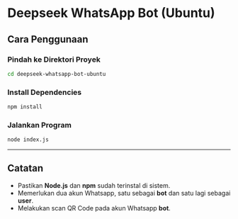 # Deepseek WhatsApp Bot (Ubuntu)

##  Cara Penggunaan

###  Pindah ke Direktori Proyek
```bash
cd deepseek-whatsapp-bot-ubuntu
```

###  Install Dependencies
```bash
npm install
```

### Jalankan Program
```bash
node index.js
```

---

##  Catatan
- Pastikan **Node.js** dan **npm** sudah terinstal di sistem.
- Memerlukan dua akun Whatsapp, satu sebagai **bot** dan satu lagi sebagai **user**.
- Melakukan scan QR Code pada akun Whatsapp **bot**.


